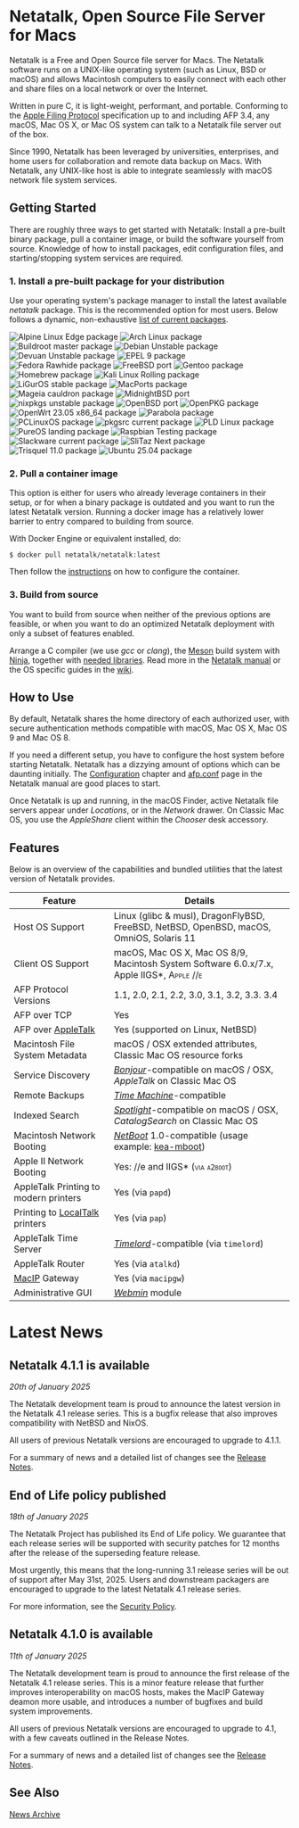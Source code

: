 # Netatalk, Open Source File Server for Macs

Netatalk is a Free and Open Source file server for Macs. The Netatalk
software runs on a UNIX-like operating system (such as Linux, BSD or
macOS) and allows Macintosh computers to easily connect with each other
and share files on a local network or over the Internet.

Written in pure C, it is light-weight, performant, and portable.
Conforming to the [Apple Filing
Protocol](https://developer.apple.com/library/archive/documentation/Networking/Conceptual/AFP/Introduction/Introduction.html#//apple_ref/doc/uid/TP40000854-CH1-SW1)
specification up to and including AFP 3.4, any macOS, Mac OS X, or Mac
OS system can talk to a Netatalk file server out of the box.

Since 1990, Netatalk has been leveraged by universities, enterprises,
and home users for collaboration and remote data backup on Macs. With
Netatalk, any UNIX-like host is able to integrate seamlessly with macOS
network file system services.

## Getting Started

There are roughly three ways to get started with Netatalk: Install a
pre-built binary package, pull a container image, or build the software
yourself from source. Knowledge of how to install packages, edit
configuration files, and starting/stopping system services are required.

### 1. Install a pre-built package for your distribution

Use your operating system's package manager to install the latest
available *netatalk* package. This is the recommended option for most
users. Below follows a dynamic, non-exhaustive [list of current
packages](https://repology.org/project/netatalk/packages).

![Alpine Linux Edge
package](https://repology.org/badge/version-for-repo/alpine_edge/netatalk.svg)
![Arch Linux
package](https://repology.org/badge/version-for-repo/aur/netatalk.svg)
![Buildroot master
package](https://repology.org/badge/version-for-repo/buildroot_master/netatalk.svg)
![Debian Unstable
package](https://repology.org/badge/version-for-repo/debian_unstable/netatalk.svg)
![Devuan Unstable
package](https://repology.org/badge/version-for-repo/devuan_unstable/netatalk.svg)
![EPEL 9
package](https://repology.org/badge/version-for-repo/epel_9/netatalk.svg)
![Fedora Rawhide
package](https://repology.org/badge/version-for-repo/fedora_rawhide/netatalk.svg)
![FreeBSD
port](https://repology.org/badge/version-for-repo/freebsd/netatalk.svg)
![Gentoo
package](https://repology.org/badge/version-for-repo/gentoo/netatalk.svg)
![Homebrew
package](https://repology.org/badge/version-for-repo/homebrew/netatalk.svg)
![Kali Linux Rolling
package](https://repology.org/badge/version-for-repo/kali_rolling/netatalk.svg)
![LiGurOS stable
package](https://repology.org/badge/version-for-repo/liguros_stable/netatalk.svg)
![MacPorts
package](https://repology.org/badge/version-for-repo/macports/netatalk.svg)
![Mageia cauldron
package](https://repology.org/badge/version-for-repo/mageia_cauldron/netatalk.svg)
![MidnightBSD
port](https://repology.org/badge/version-for-repo/mports/netatalk.svg)
![nixpkgs unstable
package](https://repology.org/badge/version-for-repo/nix_unstable/netatalk.svg)
![OpenBSD
port](https://repology.org/badge/version-for-repo/openbsd/netatalk.svg)
![OpenPKG
package](https://repology.org/badge/version-for-repo/openpkg_current/netatalk.svg)
![OpenWrt 23.05 x86_64
package](https://repology.org/badge/version-for-repo/openwrt_23_05_x86_64/netatalk.svg)
![Parabola
package](https://repology.org/badge/version-for-repo/parabola/netatalk.svg)
![PCLinuxOS
package](https://repology.org/badge/version-for-repo/pclinuxos/netatalk.svg)
![pkgsrc current
package](https://repology.org/badge/version-for-repo/pkgsrc_current/netatalk.svg)
![PLD Linux
package](https://repology.org/badge/version-for-repo/pld/netatalk.svg)
![PureOS landing
package](https://repology.org/badge/version-for-repo/pureos_landing/netatalk.svg)
![Raspbian Testing
package](https://repology.org/badge/version-for-repo/raspbian_testing/netatalk.svg)
![Slackware current
package](https://repology.org/badge/version-for-repo/slackware_current/netatalk.svg)
![SliTaz Next
package](https://repology.org/badge/version-for-repo/slitaz_next/netatalk.svg)
![Trisquel 11.0
package](https://repology.org/badge/version-for-repo/trisquel_11_0/netatalk.svg)
![Ubuntu 25.04
package](https://repology.org/badge/version-for-repo/ubuntu_25_04/netatalk.svg)

### 2. Pull a container image

This option is either for users who already leverage containers in their
setup, or for when a binary package is outdated and you want to run the
latest Netatalk version. Running a docker image has a relatively lower
barrier to entry compared to building from source.

With Docker Engine or equivalent installed, do:

    $ docker pull netatalk/netatalk:latest

Then follow the
[instructions](https://hub.docker.com/r/netatalk/netatalk) on how to
configure the container.

### 3. Build from source

You want to build from source when neither of the previous options are
feasible, or when you want to do an optimized Netatalk deployment with
only a subset of features enabled.

Arrange a C compiler (we use *gcc* or *clang*), the
[Meson](https://mesonbuild.com/) build system with
[Ninja](https://ninja-build.org/), together with [needed
libraries](https://github.com/Netatalk/netatalk/blob/main/INSTALL.md#external-software-dependencies).
Read more in the [Netatalk manual](stable/htmldocs/installation) or the
OS specific guides in the [wiki](docs).

## How to Use

By default, Netatalk shares the home directory of each authorized user,
with secure authentication methods compatible with macOS, Mac OS X, Mac
OS 9 and Mac OS 8.

If you need a different setup, you have to configure the host system
before starting Netatalk. Netatalk has a dizzying amount of options
which can be daunting initially. The
[Configuration](stable/htmldocs/configuration) chapter and
[afp.conf](https://netatalk.io/stable/htmldocs/afp.conf.5) page in the
Netatalk manual are good places to start.

Once Netatalk is up and running, in the macOS Finder, active Netatalk
file servers appear under *Locations*, or in the *Network* drawer. On
Classic Mac OS, you use the *AppleShare* client within the *Chooser*
desk accessory.

## Features

Below is an overview of the capabilities and bundled utilities that the
latest version of Netatalk provides.

| Feature | Details |
|----|----|
| Host OS Support | Linux (glibc & musl), DragonFlyBSD, FreeBSD, NetBSD, OpenBSD, macOS, OmniOS, Solaris 11 |
| Client OS Support | macOS, Mac OS X, Mac OS 8/9, Macintosh System Software 6.0.x/7.x, Apple II<span class="smallcaps">GS*, Apple //e |
| AFP Protocol Versions | 1.1, 2.0, 2.1, 2.2, 3.0, 3.1, 3.2, 3.3. 3.4 |
| AFP over TCP | Yes |
| AFP over [AppleTalk](https://en.wikipedia.org/wiki/AppleTalk) | Yes (supported on Linux, NetBSD) |
| Macintosh File System Metadata | macOS / OSX extended attributes, Classic Mac OS resource forks |
| Service Discovery | *[Bonjour](https://en.wikipedia.org/wiki/Bonjour_(software))*-compatible on macOS / OSX, *AppleTalk* on Classic Mac OS |
| Remote Backups | *[Time Machine](https://en.wikipedia.org/wiki/Time_Machine_(macOS))*-compatible |
| Indexed Search | *[Spotlight](https://en.wikipedia.org/wiki/Spotlight_(Apple))*-compatible on macOS / OSX, *CatalogSearch* on Classic Mac OS |
| Macintosh Network Booting | *[NetBoot](https://en.wikipedia.org/wiki/NetBoot)* 1.0-compatible (usage example: [kea-mboot](https://github.com/saybur/kea-mboot)) |
| Apple II Network Booting | Yes: //e and II<span class="smallcaps">GS* (via `a2boot`) |
| AppleTalk Printing to modern printers | Yes (via `papd`) |
| Printing to [LocalTalk](https://en.wikipedia.org/wiki/LocalTalk) printers | Yes (via `pap`) |
| AppleTalk Time Server | *[Timelord](https://web.archive.org/web/20010303220117/http://www.cs.mu.oz.au/appletalk/readmes/TMLD.README.html)*-compatible (via `timelord`) |
| AppleTalk Router | Yes (via `atalkd`) |
| [MacIP](https://en.wikipedia.org/wiki/MacIP) Gateway | Yes (via `macipgw`) |
| Administrative GUI | *[Webmin](https://webmin.com/)* module |

# Latest News

## Netatalk 4.1.1 is available

*20th of January 2025*

The Netatalk development team is proud to announce the latest version in
the Netatalk 4.1 release series. This is a bugfix release that also
improves compatibility with NetBSD and NixOS.

All users of previous Netatalk versions are encouraged to upgrade to
4.1.1.

For a summary of news and a detailed list of changes see the [Release
Notes](/4.1/ReleaseNotes4.1.1.html).

## End of Life policy published

*18th of January 2025*

The Netatalk Project has published its End of Life policy. We guarantee
that each release series will be supported with security patches for 12
months after the release of the superseding feature release.

Most urgently, this means that the long-running 3.1 release series will
be out of support after May 31st, 2025. Users and downstream packagers
are encouraged to upgrade to the latest Netatalk 4.1 release series.

For more information, see the [Security
Policy](/security.html).

## Netatalk 4.1.0 is available

*11th of January 2025*

The Netatalk development team is proud to announce the first release of
the Netatalk 4.1 release series. This is a minor feature release that
further improves interoperability on macOS hosts, makes the MacIP
Gateway deamon more usable, and introduces a number of bugfixes and
build system improvements.

All users of previous Netatalk versions are encouraged to upgrade to
4.1, with a few caveats outlined in the Release Notes.

For a summary of news and a detailed list of changes see the [Release
Notes](/4.1/ReleaseNotes4.1.0.html).

## See Also

[News Archive](archive.html)
